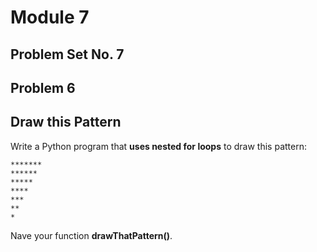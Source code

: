 # Module 7
## Problem Set No. 7
## Problem 6

## Draw this Pattern

Write a Python program that **uses nested for loops** to draw this pattern:

```text
*******
******
*****
****
***
**
*
```

Nave your function **drawThatPattern()**.